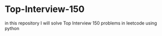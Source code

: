 # Top-Interview-150
in this repository I will solve Top Interview 150 problems in leetcode using python
